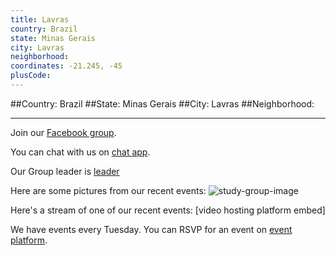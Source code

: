```yaml
---
title: Lavras
country: Brazil
state: Minas Gerais
city: Lavras
neighborhood: 
coordinates: -21.245, -45
plusCode:
---
```


##Country: Brazil
##State: Minas Gerais
##City: Lavras
##Neighborhood: 
*****
Join our [Facebook group](https://www.facebook.com/groups/free.code.camp.lavras).

You can chat with us on [chat app]().

Our Group leader is [leader]()

Here are some pictures from our recent events:
![study-group-image]()

Here's a stream of one of our recent events:
[video hosting platform embed]

We have events every Tuesday. You can RSVP for an event on [event platform]().
